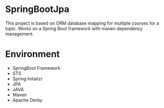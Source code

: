 # SpringBootJpa

This project is based on ORM database mapping for multiple courses for a topic. Works on a Spring Boot framework with maven dependency management. 


# Environment
* SpringBoot Framework
* STS
* Spring Initalizr
* JPA
* JAVA
* Maven
* Apache Derby
